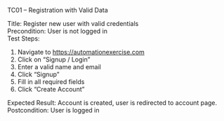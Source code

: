 TC01 – Registration with Valid Data

Title: Register new user with valid credentials  
Precondition: User is not logged in  
Test Steps:
1. Navigate to https://automationexercise.com
2. Click on “Signup / Login”
3. Enter a valid name and email
4. Click “Signup”
5. Fill in all required fields
6. Click “Create Account”

Expected Result: Account is created, user is redirected to account page.  
Postcondition: User is logged in
